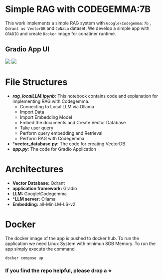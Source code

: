# Simple RAG with CODEGEMMA:7B 

This work implements a simple RAG system with `Google\Codegemma:7b` , `Qdrant as VectorDB` and `CoNaLa` dataset.
We develop a simple app with `GRADIO` and create `Dcoker` image for conatiner runtime.

## Gradio App UI

<img src="https://github.com/swastikmaiti/RAG_with_local_LLM/blob/8d8b0bd8e413bc3e720de6e82162c5bf20e280e7/gradio-ui.png">
<img src="https://github.com/swastikmaiti/RAG_with_local_LLM/blob/8d8b0bd8e413bc3e720de6e82162c5bf20e280e7/llm-output.png">

# File Structures

- ***rag_localLLM.ipynb:*** This notebook contains code and explanation for implementing RAG with Codegemma.
  - Connecting to Local LLM via Ollama
  - Import Data
  - Import Embedding Model
  - Embed the documents and Create Vector Database
  - Take user query
  - Perform query embedding and Retrieval
  - Perform RAG with Codegemma
- ***vector_database.py:** The code for creating VectorDB
- ***app.py:*** The code for Gradio Application

# Architectures

- **Vector Database:** Qdrant
- **application framework:** Gradio
- **LLM:** Google\Codegemma
- ***LLM server:** Ollama
- **Embedding:** all-MiniLM-L6-v2

# Docker 
The docker image of the app is pushed to docker hub. To run the application we need Linux System with minimun 8GB Memory.
To run the app simply execute the command
```
docker compose up
```

### If you find the repo helpful, please drop a ⭐
